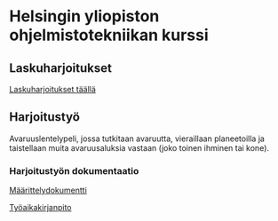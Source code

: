 # Helsingin yliopiston ohjelmistotekniikan kurssi
## Laskuharjoitukset
[Laskuharjoitukset täällä](https://github.com/Jakoviz/ot-harjoitustyo/tree/master/laskarit)

## Harjoitustyö
Avaruuslentelypeli, jossa tutkitaan avaruutta, vieraillaan planeetoilla ja taistellaan muita avaruusaluksia vastaan (joko toinen ihminen tai kone).

### Harjoitustyön dokumentaatio
[Määrittelydokumentti](https://github.com/Jakoviz/ot-harjoitustyo/blob/master/dokumentaatio/vaatimusmaarittely.md)

[Työaikakirjanpito](https://github.com/Jakoviz/ot-harjoitustyo/blob/master/dokumentaatio/tyoaikakirjanpito.md)
